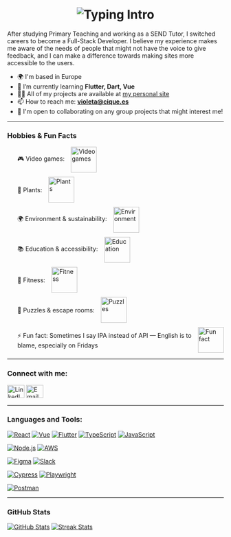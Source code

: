 <h1 align="center">
  <img src="https://readme-typing-svg.herokuapp.com?font=Fira+Code&size=28&pause=1000&color=7F5AF0&center=true&vCenter=true&width=600&lines=Hi+👋+I'm+Violeta;Full-Stack+Developer+from+Madrid" alt="Typing Intro">
</h1>

After studying Primary Teaching and working as a SEND Tutor, I switched careers to become a Full-Stack Developer. I believe my experience makes me aware of the needs of people that might not have the voice to give feedback, and I can make a difference towards making sites more accessible to the users.

- 🌍 I'm based in Europe
- 🌱 I’m currently learning **Flutter, Dart, Vue**
- 👩‍💻 All of my projects are available at [my personal site](https://violeta.cique.es/)
- 📫 How to reach me: **violeta@cique.es**
- 🤝 I'm open to collaborating on any group projects that might interest me!

---

<h3 align="left">Hobbies & Fun Facts</h3>
<ul>
  <li style="display:flex; align-items:center; gap:15px; margin-bottom:10px;">
    🎮 Video games: 
    <img src="https://media.giphy.com/media/3orieZ8ev8QtKz6EPC/giphy.gif" width="60" height="60" alt="Video games" style="transition: transform 0.3s;" onmouseover="this.style.transform='scale(1.3)'" onmouseout="this.style.transform='scale(1)'"/>
  </li>
  <li style="display:flex; align-items:center; gap:15px; margin-bottom:10px;">
    🌱 Plants: 
    <img src="https://media.giphy.com/media/l4FGuhL4U2WyjdkaY/giphy.gif" width="60" height="60" alt="Plants" style="transition: transform 0.3s;" onmouseover="this.style.transform='scale(1.3)'" onmouseout="this.style.transform='scale(1)'"/>
  </li>
  <li style="display:flex; align-items:center; gap:15px; margin-bottom:10px;">
    🌍 Environment & sustainability: 
    <img src="https://media.giphy.com/media/26gssIytJvy1b1THO/giphy.gif" width="60" height="60" alt="Environment" style="transition: transform 0.3s;" onmouseover="this.style.transform='scale(1.3)'" onmouseout="this.style.transform='scale(1)'"/>
  </li>
  <li style="display:flex; align-items:center; gap:15px; margin-bottom:10px;">
    📚 Education & accessibility: 
    <img src="https://media.giphy.com/media/3oEjI6SIIHBdRxXI40/giphy.gif" width="60" height="60" alt="Education" style="transition: transform 0.3s;" onmouseover="this.style.transform='scale(1.3)'" onmouseout="this.style.transform='scale(1)'"/>
  </li>
  <li style="display:flex; align-items:center; gap:15px; margin-bottom:10px;">
    💪 Fitness: 
    <img src="https://media.giphy.com/media/xT9KVH4Ub9xQd3o6y0/giphy.gif" width="60" height="60" alt="Fitness" style="transition: transform 0.3s;" onmouseover="this.style.transform='scale(1.3)'" onmouseout="this.style.transform='scale(1)'"/>
  </li>
  <li style="display:flex; align-items:center; gap:15px; margin-bottom:10px;">
    🧩 Puzzles & escape rooms: 
    <img src="https://media.giphy.com/media/l0MYt5jPR6QX5pnqM/giphy.gif" width="60" height="60" alt="Puzzles" style="transition: transform 0.3s;" onmouseover="this.style.transform='scale(1.3)'" onmouseout="this.style.transform='scale(1)'"/>
  </li>
  <li style="display:flex; align-items:center; gap:15px; margin-bottom:10px;">
    ⚡ Fun fact: Sometimes I say IPA instead of API — English is to blame, especially on Fridays 
    <img src="https://media.giphy.com/media/3orieYbF3ka6kLrPrK/giphy.gif" width="60" height="60" alt="Fun fact" style="transition: transform 0.3s;" onmouseover="this.style.transform='scale(1.3)'" onmouseout="this.style.transform='scale(1)'"/>
  </li>
</ul>

---

<h3 align="left">Connect with me:</h3>
<p align="left">
  <a href="https://linkedin.com/in/violeta-cf" target="_blank"><img src="https://raw.githubusercontent.com/rahuldkjain/github-profile-readme-generator/master/src/images/icons/Social/linked-in-alt.svg" alt="LinkedIn" height="30" width="40" /></a>
  <a href="mailto:violeta@cique.es"><img src="https://cdn-icons-png.flaticon.com/512/732/732200.png" alt="Email" height="30" width="40"/></a>
</p>

---

<h3 align="left">Languages and Tools:</h3>
<p align="left">
  <!-- Frontend -->
  <a href="https://reactjs.org/" target="_blank"><img src="https://img.shields.io/badge/React-61DAFB?style=for-the-badge&logo=react&logoColor=black" alt="React"/></a>
  <a href="https://vuejs.org/" target="_blank"><img src="https://img.shields.io/badge/Vue-4FC08D?style=for-the-badge&logo=vue.js&logoColor=white" alt="Vue"/></a>
  <a href="https://flutter.dev/" target="_blank"><img src="https://img.shields.io/badge/Flutter-02569B?style=for-the-badge&logo=flutter&logoColor=white" alt="Flutter"/></a>
  <a href="https://www.typescriptlang.org/" target="_blank"><img src="https://img.shields.io/badge/TypeScript-3178C6?style=for-the-badge&logo=typescript&logoColor=white" alt="TypeScript"/></a>
  <a href="https://developer.mozilla.org/en-US/docs/Web/JavaScript" target="_blank"><img src="https://img.shields.io/badge/JavaScript-F7DF1E?style=for-the-badge&logo=javascript&logoColor=black" alt="JavaScript"/></a>

  <!-- Backend / Cloud -->
  <a href="https://nodejs.org/" target="_blank"><img src="https://img.shields.io/badge/Node.js-339933?style=for-the-badge&logo=node.js&logoColor=white" alt="Node.js"/></a>
  <a href="https://aws.amazon.com/" target="_blank"><img src="https://img.shields.io/badge/AWS-232F3E?style=for-the-badge&logo=amazon-aws&logoColor=white" alt="AWS"/></a>

  <!-- Tools / Design -->
  <a href="https://www.figma.com/" target="_blank"><img src="https://img.shields.io/badge/Figma-F24E1E?style=for-the-badge&logo=figma&logoColor=white" alt="Figma"/></a>
  <a href="https://slack.com/" target="_blank"><img src="https://img.shields.io/badge/Slack-4A154B?style=for-the-badge&logo=slack&logoColor=white" alt="Slack"/></a>

  <!-- Testing -->
  <a href="https://www.cypress.io/" target="_blank"><img src="https://img.shields.io/badge/Cypress-17202C?style=for-the-badge&logo=cypress&logoColor=white" alt="Cypress"/></a>
  <a href="https://playwright.dev/" target="_blank"><img src="https://img.shields.io/badge/Playwright-000000?style=for-the-badge&logo=playwright&logoColor=white" alt="Playwright"/></a>

  <!-- API / Postman -->
  <a href="https://www.postman.com/" target="_blank"><img src="https://img.shields.io/badge/Postman-FF6C37?style=for-the-badge&logo=postman&logoColor=white" alt="Postman"/></a>
</p>

---

<h3 align="left">GitHub Stats</h3>
<p align="left">
  <a href="http://www.github.com/violetacf"><img src="https://github-readme-stats.vercel.app/api?username=violetacf&show_icons=true&count_private=true&title_color=0891b2&text_color=a855f7&icon_color=14b8a6&bg_color=181824&hide_border=true" alt="GitHub Stats" /></a>
  <a href="http://www.github.com/violetacf"><img src="https://github-readme-streak-stats.herokuapp.com/?user=violetacf&stroke=a855f7&background=181824&ring=0891b2&fire=0891b2&currStreakNum=a855f7&currStreakLabel=0891b2&sideNums=a855f7&sideLabels=a855f7&dates=a855f7&hide_border=true" alt="Streak Stats" /></a>
</p>
